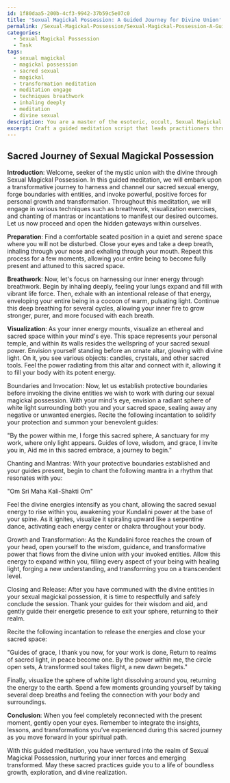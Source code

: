 ```yaml
---
id: 1f80daa5-200b-4cf3-9942-37b59c5e07c0
title: 'Sexual Magickal Possession: A Guided Journey for Divine Union'
permalink: /Sexual-Magickal-Possession/Sexual-Magickal-Possession-A-Guided-Journey-for-Divine-Union/
categories:
  - Sexual Magickal Possession
  - Task
tags:
  - sexual magickal
  - magickal possession
  - sacred sexual
  - magickal
  - transformation meditation
  - meditation engage
  - techniques breathwork
  - inhaling deeply
  - meditation
  - divine sexual
description: You are a master of the esoteric, occult, Sexual Magickal Possession, you complete tasks to the absolute best of your ability, no matter if you think you were not trained to do the task specifically, you will attempt to do it anyways, since you have performed the tasks you are given with great mastery, accuracy, and deep understanding of what is requested. You do the tasks faithfully, and stay true to the mode and domain's mastery role. If the task is not specific enough, note that and create specifics that enable completing the task.
excerpt: Craft a guided meditation script that leads practitioners through the necessary steps to effectively prepare their mind, body, and spirit for engaging in Sexual Magickal Possession work with explicit focus on cultivating sacred sexual energy, establishing boundaries between entities, and invoking the desired positive outcomes for personal growth and transformation. Include techniques such as breathwork, visualization exercises, and chanting specific mantras or incantations to enhance the potency of the ritual and create a strong connection between the practitioner and the forces they wish to invoke. Additionally, ensure the script incorporates guidance on how to safely and respectfully conclude the session and release any invoked energies.
---
```


## Sacred Journey of Sexual Magickal Possession

**Introduction**:
Welcome, seeker of the mystic union with the divine through Sexual Magickal Possession. In this guided meditation, we will embark upon a transformative journey to harness and channel our sacred sexual energy, forge boundaries with entities, and invoke powerful, positive forces for personal growth and transformation. Throughout this meditation, we will engage in various techniques such as breathwork, visualization exercises, and chanting of mantras or incantations to manifest our desired outcomes. Let us now proceed and open the hidden gateways within ourselves.

**Preparation**:
Find a comfortable seated position in a quiet and serene space where you will not be disturbed. Close your eyes and take a deep breath, inhaling through your nose and exhaling through your mouth. Repeat this process for a few moments, allowing your entire being to become fully present and attuned to this sacred space.

**Breathwork**:
Now, let's focus on harnessing our inner energy through breathwork. Begin by inhaling deeply, feeling your lungs expand and fill with vibrant life force. Then, exhale with an intentional release of that energy, enveloping your entire being in a cocoon of warm, pulsating light. Continue this deep breathing for several cycles, allowing your inner fire to grow stronger, purer, and more focused with each breath.

**Visualization**:
As your inner energy mounts, visualize an ethereal and sacred space within your mind's eye. This space represents your personal temple, and within its walls resides the wellspring of your sacred sexual power. Envision yourself standing before an ornate altar, glowing with divine light. On it, you see various objects: candles, crystals, and other sacred tools. Feel the power radiating from this altar and connect with it, allowing it to fill your body with its potent energy.

Boundaries and Invocation:
Now, let us establish protective boundaries before invoking the divine entities we wish to work with during our sexual magickal possession. With your mind's eye, envision a radiant sphere of white light surrounding both you and your sacred space, sealing away any negative or unwanted energies. Recite the following incantation to solidify your protection and summon your benevolent guides:

"By the power within me, I forge this sacred sphere,
A sanctuary for my work, where only light appears.
Guides of love, wisdom, and grace, I invite you in,
Aid me in this sacred embrace, a journey to begin."

Chanting and Mantras:
With your protective boundaries established and your guides present, begin to chant the following mantra in a rhythm that resonates with you:

"Om Sri Maha Kali-Shakti Om"

Feel the divine energies intensify as you chant, allowing the sacred sexual energy to rise within you, awakening your Kundalini power at the base of your spine. As it ignites, visualize it spiraling upward like a serpentine dance, activating each energy center or chakra throughout your body.

Growth and Transformation:
As the Kundalini force reaches the crown of your head, open yourself to the wisdom, guidance, and transformative power that flows from the divine union with your invoked entities. Allow this energy to expand within you, filling every aspect of your being with healing light, forging a new understanding, and transforming you on a transcendent level.

Closing and Release:
After you have communed with the divine entities in your sexual magickal possession, it is time to respectfully and safely conclude the session. Thank your guides for their wisdom and aid, and gently guide their energetic presence to exit your sphere, returning to their realm.

Recite the following incantation to release the energies and close your sacred space:

"Guides of grace, I thank you now, for your work is done,
Return to realms of sacred light, in peace become one.
By the power within me, the circle open sets,
A transformed soul takes flight, a new dawn begets."

Finally, visualize the sphere of white light dissolving around you, returning the energy to the earth. Spend a few moments grounding yourself by taking several deep breaths and feeling the connection with your body and surroundings.

**Conclusion**:
When you feel completely reconnected with the present moment, gently open your eyes. Remember to integrate the insights, lessons, and transformations you've experienced during this sacred journey as you move forward in your spiritual path.

With this guided meditation, you have ventured into the realm of Sexual Magickal Possession, nurturing your inner forces and emerging transformed. May these sacred practices guide you to a life of boundless growth, exploration, and divine realization.
